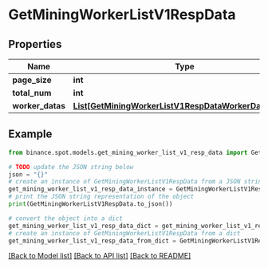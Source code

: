 # GetMiningWorkerListV1RespData


## Properties

Name | Type | Description | Notes
------------ | ------------- | ------------- | -------------
**page_size** | **int** |  | [optional] 
**total_num** | **int** |  | [optional] 
**worker_datas** | [**List[GetMiningWorkerListV1RespDataWorkerDatasInner]**](GetMiningWorkerListV1RespDataWorkerDatasInner.md) |  | [optional] 

## Example

```python
from binance.spot.models.get_mining_worker_list_v1_resp_data import GetMiningWorkerListV1RespData

# TODO update the JSON string below
json = "{}"
# create an instance of GetMiningWorkerListV1RespData from a JSON string
get_mining_worker_list_v1_resp_data_instance = GetMiningWorkerListV1RespData.from_json(json)
# print the JSON string representation of the object
print(GetMiningWorkerListV1RespData.to_json())

# convert the object into a dict
get_mining_worker_list_v1_resp_data_dict = get_mining_worker_list_v1_resp_data_instance.to_dict()
# create an instance of GetMiningWorkerListV1RespData from a dict
get_mining_worker_list_v1_resp_data_from_dict = GetMiningWorkerListV1RespData.from_dict(get_mining_worker_list_v1_resp_data_dict)
```
[[Back to Model list]](../README.md#documentation-for-models) [[Back to API list]](../README.md#documentation-for-api-endpoints) [[Back to README]](../README.md)


